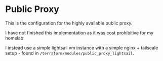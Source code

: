 # Public Proxy
This is the configuration for the highly available public proxy.

I have not finished this implementation as it was cost prohibitive for my homelab.

I instead use a simple lightsail vm instance with a simple nginx + tailscale setup - found in `/terraform/modules/public_proxy_lightsail`.